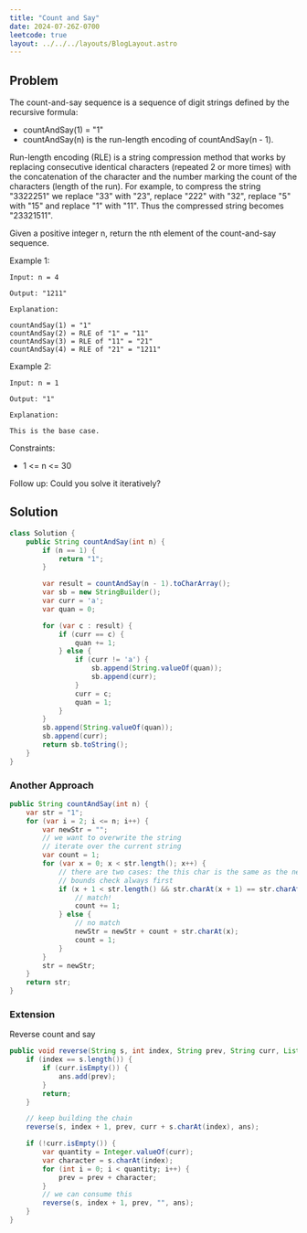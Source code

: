 ```yaml
---
title: "Count and Say"
date: 2024-07-26Z-0700
leetcode: true
layout: ../../../layouts/BlogLayout.astro
---
```


## Problem

The count-and-say sequence is a sequence of digit strings defined by the recursive formula:

- countAndSay(1) = "1"
- countAndSay(n) is the run-length encoding of countAndSay(n - 1).

Run-length encoding (RLE) is a string compression method that works by replacing consecutive identical characters (repeated 2 or more times) with the concatenation of the character and the number marking the count of the characters (length of the run). For example, to compress the string "3322251" we replace "33" with "23", replace "222" with "32", replace "5" with "15" and replace "1" with "11". Thus the compressed string becomes "23321511".

Given a positive integer n, return the nth element of the count-and-say sequence.

Example 1:

```text
Input: n = 4

Output: "1211"

Explanation:

countAndSay(1) = "1"
countAndSay(2) = RLE of "1" = "11"
countAndSay(3) = RLE of "11" = "21"
countAndSay(4) = RLE of "21" = "1211"
```

Example 2:

```text
Input: n = 1

Output: "1"

Explanation:

This is the base case.
```

Constraints:

- 1 <= n <= 30

Follow up: Could you solve it iteratively?

## Solution

```java
class Solution {
    public String countAndSay(int n) {
        if (n == 1) {
            return "1";
        }

        var result = countAndSay(n - 1).toCharArray();
        var sb = new StringBuilder();
        var curr = 'a';
        var quan = 0;

        for (var c : result) {
            if (curr == c) {
                quan += 1;
            } else {
                if (curr != 'a') {
                    sb.append(String.valueOf(quan));
                    sb.append(curr);
                }
                curr = c;
                quan = 1;
            }
        }
        sb.append(String.valueOf(quan));
        sb.append(curr);
        return sb.toString();
    }
}
```

### Another Approach

```java
public String countAndSay(int n) {
    var str = "1";
    for (var i = 2; i <= n; i++) {
        var newStr = "";
        // we want to overwrite the string
        // iterate over the current string
        var count = 1;
        for (var x = 0; x < str.length(); x++) {
            // there are two cases: the this char is the same as the next, or it isn't. if it isn't, it might be because we're out of bounds
            // bounds check always first
            if (x + 1 < str.length() && str.charAt(x + 1) == str.charAt(x)) {
                // match!
                count += 1;
            } else {
                // no match
                newStr = newStr + count + str.charAt(x);
                count = 1;
            }
        }
        str = newStr;
    }
    return str;
}
```

### Extension

Reverse count and say

```java
public void reverse(String s, int index, String prev, String curr, List<String> ans) {
    if (index == s.length()) {
        if (curr.isEmpty()) {
            ans.add(prev);
        }
        return;
    }

    // keep building the chain
    reverse(s, index + 1, prev, curr + s.charAt(index), ans);

    if (!curr.isEmpty()) {
        var quantity = Integer.valueOf(curr);
        var character = s.charAt(index);
        for (int i = 0; i < quantity; i++) {
            prev = prev + character;
        }
        // we can consume this
        reverse(s, index + 1, prev, "", ans);
    }
}
```
